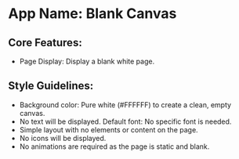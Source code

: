 # **App Name**: Blank Canvas

## Core Features:

- Page Display: Display a blank white page.

## Style Guidelines:

- Background color: Pure white (#FFFFFF) to create a clean, empty canvas.
- No text will be displayed. Default font: No specific font is needed.
- Simple layout with no elements or content on the page.
- No icons will be displayed.
- No animations are required as the page is static and blank.